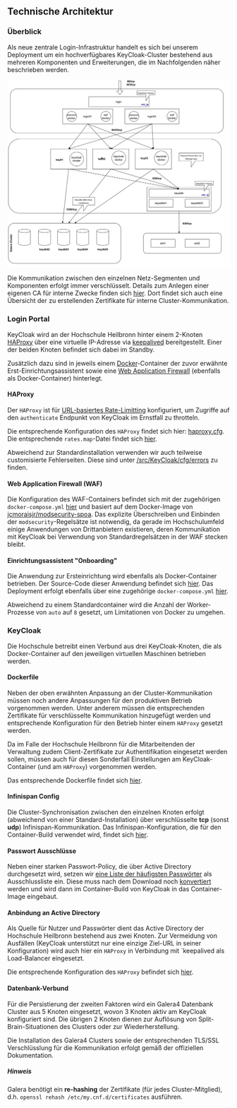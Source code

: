 ## Technische Architektur

### Überblick

Als neue zentrale Login-Infrastruktur handelt es sich bei unserem Deployment um ein
hochverfügbares KeyCloak-Cluster bestehend aus mehreren Komponenten und Erweiterungen,
die im Nachfolgenden näher beschrieben werden.

![](src/keycloak/architecture-keycloak.jpg)

Die Kommunikation zwischen den einzelnen Netz-Segmenten und Komponenten erfolgt immer verschlüsselt. 
Details zum Anlegen einer eigenen CA für interne Zwecke finden sich [hier](CA.md). Dort findet sich auch eine Übersicht der zu erstellenden Zertifikate für interne Cluster-Kommunikation.

### Login Portal

KeyCloak wird an der Hochschule Heilbronn hinter einem 2-Knoten [HAProxy](https://www.haproxy.org/) über eine virtuelle IP-Adresse via [keepalived](https://www.keepalived.org/) bereitgestellt.
Einer der beiden Knoten befindet sich dabei im Standby.

Zusätzlich dazu sind in jeweils einem [Docker](https://www.docker.com/)-Container der zuvor erwähnte Erst-Einrichtungsassistent
sowie eine [Web Application Firewall](https://github.com/jcmoraisjr/modsecurity-spoa) (ebenfalls als Docker-Container) hinterlegt.

#### HAProxy
Der `HAProxy` ist für [URL-basiertes Rate-Limitting](https://www.haproxy.com/blog/four-examples-of-haproxy-rate-limiting) konfiguriert,
um Zugriffe auf den `authenticate` Endpunkt von KeyCloak im Ernstfall zu throtteln.

Die entsprechende Konfiguration des `HAProxy` findet sich hier: [haproxy.cfg](src/KeyCloak/cfg/haproxy.cfg). Die entsprechende `rates.map`-Datei findet sich [hier](src/KeyCloak/cfg/rates.map).

Abweichend zur Standardinstallation verwenden wir auch teilweise customisierte Fehlerseiten. Diese sind unter [/src/KeyCloak/cfg/errors](/src/KeyCloak/cfg/errors) zu finden.

#### Web Application Firewall (WAF)

Die Konfiguration des WAF-Containers befindet sich mit der zugehörigen `docker-compose.yml` [hier](src/KeyCloak/docker-waf) und basiert auf dem Docker-Image von [jcmoraisjr/modsecurity-spoa](https://github.com/jcmoraisjr/modsecurity-spoa).
Das explizite Überschreiben und Einbinden der `modsecurity`-Regelsätze ist notwendig, da gerade im Hochschulumfeld einige
Anwendungen von Drittanbietern existieren, deren Kommunikation mit KeyCloak bei Verwendung von Standardregelsätzen in der WAF stecken bleibt.

#### Einrichtungsassistent "Onboarding"

Die Anwendung zur Ersteinrichtung wird ebenfalls als Docker-Container betrieben. Der Source-Code dieser Anwendung befindet sich [hier](https://github.com/hhn/sso-welcome).
Das Deployment erfolgt ebenfalls über eine zugehörige `docker-compose.yml` [hier](src/KeyCloak/docker-welcome). 

Abweichend zu einem Standardcontainer wird die Anzahl der Worker-Prozesse von `auto` auf `8` gesetzt, um Limitationen von Docker zu umgehen.

### KeyCloak

Die Hochschule betreibt einen Verbund aus drei KeyCloak-Knoten, die als Docker-Container auf den jeweiligen virtuellen Maschinen betrieben werden.

#### Dockerfile

Neben der oben erwähnten Anpassung an der Cluster-Kommunikation müssen noch andere Anpassungen für den produktiven Betrieb vorgenommen werden.
Unter anderem müssen die entsprechenden Zertifikate für verschlüsselte Kommunikation hinzugefügt werden und entsprechende Konfiguration für den
Betrieb hinter einem `HAProxy` gesetzt werden.

Da im Falle der Hochschule Heilbronn für die Mitarbeitenden der Verwaltung zudem Client-Zertifikate zur Authentifikation eingesetzt werden sollen,
müssen auch für diesen Sonderfall Einstellungen am KeyCloak-Container (und am `HAProxy`) vorgenommen werden.

Das entsprechende Dockerfile findet sich [hier](src/keycloak/docker-keycloak/Dockerfile).

#### Infinispan Config

Die Cluster-Synchronisation zwischen den einzelnen Knoten erfolgt (abweichend von einer Standard-Installation) über verschlüsselte **tcp** (sonst **udp**) Infinispan-Kommunikation.
Das Infinispan-Konfiguration, die für den Container-Build verwendet wird, findet sich [hier](src/keycloak/docker-keycloak/hhn-infinispan-config.xml).

#### Passwort Ausschlüsse

Neben einer starken Passwort-Policy, die über Active Directory durchgesetzt wird, setzen wir [eine Liste der häufigsten Passwörter](https://github.com/danielmiessler/SecLists/tree/master/Passwords/Common-Credentials) 
als Ausschlussliste ein. Diese muss nach dem Download noch [konvertiert](src/keycloak/docker-keycloak/convert-pw-list.sh) werden und wird dann im Container-Build von KeyCloak in das Container-Image eingebaut.

#### Anbindung an Active Directory

Als Quelle für Nutzer und Passwörter dient das Active Directory der Hochschule Heilbronn bestehend aus zwei Knoten.
Zur Vermeidung von Ausfällen (KeyCloak unterstützt nur eine einzige Ziel-URL in seiner Konfiguration) wird auch hier ein
`HAProxy` in Verbindung mit `keepalived als Load-Balancer eingesetzt.

Die entsprechende Konfiguration des `HAProxy` befindet sich [hier](src/keycloak/cfg/adlb/haproxy.cfg).

#### Datenbank-Verbund

Für die Persistierung der zweiten Faktoren wird ein Galera4 Datenbank Cluster aus 5 Knoten eingesetzt, wovon 3 Knoten aktiv am KeyCloak konfiguriert sind.
Die übrigen 2 Knoten dienen zur Auflösung von Split-Brain-Situationen des Clusters oder zur Wiederherstellung.

Die Installation des Galera4 Clusters sowie der entsprechenden TLS/SSL Verschlüsslung für die Kommunikation erfolgt gemäß der offiziellen Dokumentation.

##### Hinweis

Galera benötigt ein **re-hashing** der Zertifikate (für jedes Cluster-Mitglied), d.h. `openssl rehash /etc/my.cnf.d/certificates` ausführen.
